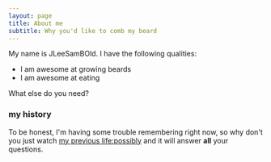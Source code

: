 ```yaml
---
layout: page
title: About me
subtitle: Why you'd like to comb my beard
---
```


My name is JLeeSamBOld. I have the following qualities:

- I am awesome at growing beards
- I am awesome at eating

What else do you need?

### my history

To be honest, I'm having some trouble remembering right now, so why don't you just watch [my previous life:possibly](https://www.youtube.com/watch?v=QUbJYz_6fSk) and it will answer **all** your questions.
